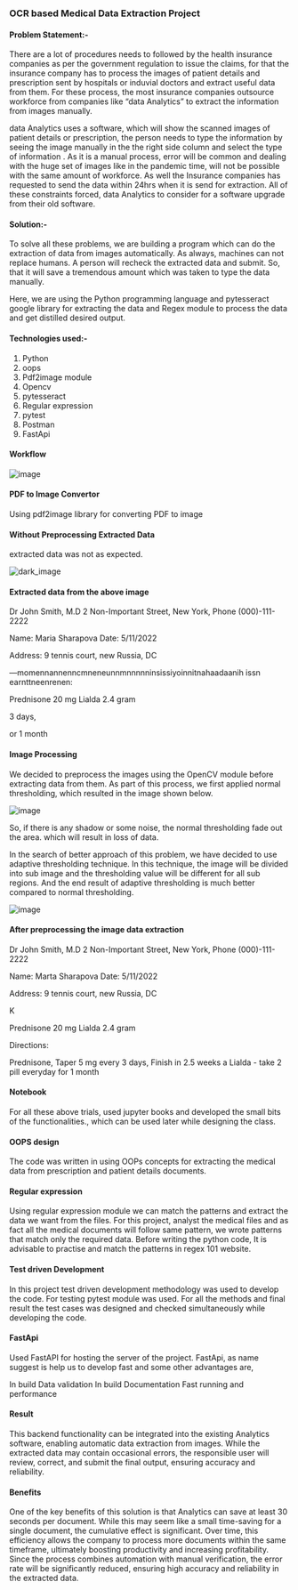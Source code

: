 ### OCR based Medical Data Extraction Project

#### Problem Statement:-

There are a lot of procedures needs to followed by the health insurance companies as per the government regulation to issue the claims, for that the insurance company has to process the images of patient details and prescription sent by hospitals or induvial doctors and extract useful data from them. For these process, the most insurance companies outsource workforce from companies like “data Analytics” to extract the information from images manually.

data Analytics uses a software, which will show the scanned images of patient details or prescription, the person needs to type the information by seeing the image manually in the the right side column and select the type of information . As it is a manual process, error will be common and dealing with the huge set of images like in the pandemic time, will not be possible with the same amount of workforce. As well the Insurance companies has requested to send the data within 24hrs when it is send for extraction. All of these constraints forced, data Analytics to consider for a software upgrade from their old software.

#### Solution:-

To solve all these problems, we are building a program which can do the extraction of data from images automatically. As always, machines can not replace humans. A person will recheck the extracted data and submit. So, that it will save a tremendous amount which was taken to type the data manually.

Here, we are using the Python programming language and pytesseract google library for extracting the data and Regex module to process the data and get distilled desired output.

#### Technologies used:-

1. Python
2. oops
3. Pdf2image module
4. Opencv
5. pytesseract
6. Regular expression
7. pytest
8. Postman
9. FastApi

#### Workflow


![image](https://github.com/user-attachments/assets/2256c62f-24b2-45f0-884e-7dee0e1b5d4f)


#### PDF to Image Convertor

Using pdf2image library for converting PDF to image

#### Without Preprocessing Extracted Data

extracted data was not as expected.


![dark_image](https://github.com/user-attachments/assets/dd3d3c12-ab42-4109-a44d-6558a5418dfb)


#### Extracted data from the above image
  Dr John Smith, M.D
  2 Non-Important Street,
  New York, Phone (000)-111-2222

  Name: Maria Sharapova Date: 5/11/2022

  Address: 9 tennis court, new Russia, DC

  —momennannenncmneneunnmnnnnninsissiyoinnitnahaadaanih issn earnttneenrenen:

  Prednisone 20 mg
  Lialda 2.4 gram

  3 days,

  or 1 month

#### Image Processing

We decided to preprocess the images using the OpenCV module before extracting data from them. As part of this process, we first applied normal thresholding, which resulted in the image shown below.

![image](https://github.com/user-attachments/assets/2f64021f-5fba-4fa1-b171-132e8fad4393)



So, if there is any shadow or some noise, the normal thresholding fade out the area. which will result in loss of data.

In the search of better approach of this problem, we have decided to use adaptive thresholding technique. In this technique, the image will be divided into sub image and the thresholding value will be different for all sub regions. And the end result of adaptive thresholding is much better compared to normal thresholding.


![image](https://github.com/user-attachments/assets/a81461bd-5f35-45d6-97de-9fffcd296a91)


#### After preprocessing the image data extraction

  Dr John Smith, M.D
  2 Non-Important Street,
  New York, Phone (000)-111-2222
  
  Name: Marta Sharapova Date: 5/11/2022
  
  Address: 9 tennis court, new Russia, DC
  
  K
  
  Prednisone 20 mg
  Lialda 2.4 gram
  
  Directions:
  
  Prednisone, Taper 5 mg every 3 days,
  Finish in 2.5 weeks a
  Lialda - take 2 pill everyday for 1 month

#### Notebook

For all these above trials, used jupyter books and developed the small bits of the functionalities., which can be used later while designing the class.


#### OOPS design

The code was written in using OOPs concepts for extracting the medical data from prescription and patient details documents.

#### Regular expression

Using regular expression module we can match the patterns and extract the data we want from the files. For this project, analyst the medical files and as fact all the medical documents will follow same pattern, we wrote patterns that match only the required data. Before writing the python code, It is advisable to practise and match the patterns in regex 101 website.

#### Test driven Development

In this project test driven development methodology was used to develop the code. For testing pytest module was used. For all the methods and final result the test cases was designed and checked simultaneously while developing the code.

#### FastApi

Used FastAPI for hosting the server of the project. FastApi, as name suggest is help us to develop fast and some other advantages are,

In build Data validation
In build Documentation
Fast running and performance

#### Result

This backend functionality can be integrated into the existing Analytics software, enabling automatic data extraction from images. While the extracted data may contain occasional errors, the responsible user will review, correct, and submit the final output, ensuring accuracy and reliability.

#### Benefits

One of the key benefits of this solution is that Analytics can save at least 30 seconds per document. While this may seem like a small time-saving for a single document, the cumulative effect is significant. Over time, this efficiency allows the company to process more documents within the same timeframe, ultimately boosting productivity and increasing profitability.
Since the process combines automation with manual verification, the error rate will be significantly reduced, ensuring high accuracy and reliability in the extracted data.


